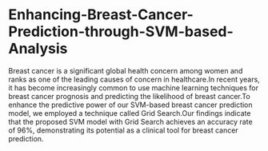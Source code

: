 # Enhancing-Breast-Cancer-Prediction-through-SVM-based-Analysis
Breast cancer is a significant global health concern among women and ranks as one of the leading causes of concern in healthcare.In recent years, it has become increasingly common to use machine learning techniques for breast cancer prognosis and predicting the likelihood of breast cancer.To enhance the predictive power of our SVM-based breast cancer prediction model, we employed a technique called Grid Search.Our findings indicate that the proposed SVM model with Grid Search achieves an accuracy rate of 96%, demonstrating its potential as a clinical tool for breast cancer prediction.
